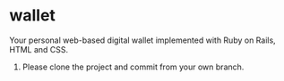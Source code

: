 # wallet
Your personal web-based digital wallet implemented with Ruby on Rails, HTML and CSS. 
1. Please clone the project and commit from your own branch. 
